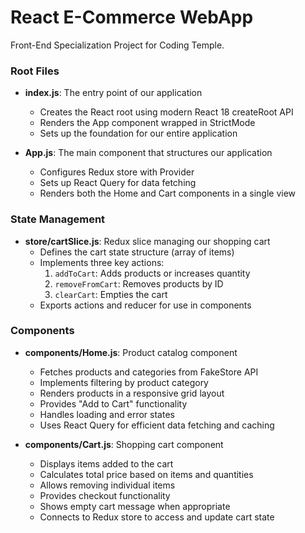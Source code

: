 # React E-Commerce WebApp
Front-End Specialization Project for Coding Temple.

### Root Files
- **index.js**: The entry point of our application
  - Creates the React root using modern React 18 createRoot API
  - Renders the App component wrapped in StrictMode
  - Sets up the foundation for our entire application

- **App.js**: The main component that structures our application
  - Configures Redux store with Provider
  - Sets up React Query for data fetching
  - Renders both the Home and Cart components in a single view

### State Management

- **store/cartSlice.js**: Redux slice managing our shopping cart
  - Defines the cart state structure (array of items)
  - Implements three key actions:
    1. `addToCart`: Adds products or increases quantity
    2. `removeFromCart`: Removes products by ID
    3. `clearCart`: Empties the cart
  - Exports actions and reducer for use in components

### Components

- **components/Home.js**: Product catalog component
  - Fetches products and categories from FakeStore API
  - Implements filtering by product category
  - Renders products in a responsive grid layout
  - Provides "Add to Cart" functionality
  - Handles loading and error states
  - Uses React Query for efficient data fetching and caching

- **components/Cart.js**: Shopping cart component
  - Displays items added to the cart
  - Calculates total price based on items and quantities
  - Allows removing individual items
  - Provides checkout functionality
  - Shows empty cart message when appropriate
  - Connects to Redux store to access and update cart state
